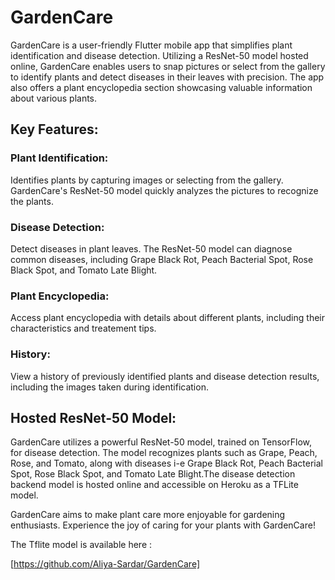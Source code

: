 # GardenCare

GardenCare is a user-friendly Flutter mobile app that simplifies plant identification and disease detection. Utilizing a ResNet-50 model hosted online, GardenCare enables users to snap pictures or select from the gallery to identify plants and detect diseases in their leaves with precision. The app also offers a plant encyclopedia section showcasing valuable information about various plants.

## Key Features:

### Plant Identification: 
Identifies plants by capturing images or selecting from the gallery. GardenCare's ResNet-50 model quickly analyzes the pictures to recognize the plants.

### Disease Detection: 
Detect diseases in plant leaves. The ResNet-50 model can diagnose common diseases, including Grape Black Rot, Peach Bacterial Spot, Rose Black Spot, and Tomato Late Blight.

### Plant Encyclopedia: 
Access plant encyclopedia with details about different plants, including their characteristics and treatement tips.

### History: 
View a history of previously identified plants and disease detection results, including the images taken during identification.

## Hosted ResNet-50 Model:

GardenCare utilizes a powerful ResNet-50 model, trained on TensorFlow, for disease detection. The model recognizes plants such as Grape, Peach, Rose, and Tomato, along with diseases i-e Grape Black Rot, Peach Bacterial Spot, Rose Black Spot, and Tomato Late Blight.The disease detection backend model is hosted online and  accessible on Heroku as a TFLite model. 

GardenCare aims to make plant care more enjoyable for gardening enthusiasts. Experience the joy of caring for your plants with GardenCare!

The Tflite model is available here :

[https://github.com/Aliya-Sardar/GardenCare]
